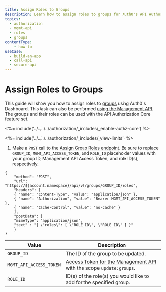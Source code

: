 ```yaml
---
title: Assign Roles to Groups
description: Learn how to assign roles to groups for Auth0's API Authorization core feature using the Auth0 Management Dashboard.
topics:
  - authorization
  - mgmt-api
  - roles
  - groups
contentType: 
    - how-to
useCase:
  - build-an-app
  - call-api
  - secure-api
---
```

# Assign Roles to Groups

This guide will show you how to assign roles to [groups](/authorization/concepts/rbac) using Auth0's Dashboard. This task can also be performed [using the Management API](/api/management/guides/groups/assign-group-roles). The groups and their roles can be used with the API Authorization Core feature set.

<%= include('../../../../authorization/_includes/_enable-authz-core') %>

<%= include('../../../../authorization/_includes/_view-limits') %>

1. Make a `POST` call to the [Assign Group Roles endpoint](/api/management/v2#!/groups/post_group_roles). Be sure to replace `GROUP_ID`, `MGMT_API_ACCESS_TOKEN`, and `ROLE_ID` placeholder values with your group ID, Management API Access Token, and role ID(s), respectively.

```har
{
	"method": "POST",
	"url": "https://${account.namespace}/api/v2/groups/GROUP_ID/roles",
	"headers": [
    { "name": "Content-Type", "value": "application/json" },
   	{ "name": "Authorization", "value": "Bearer MGMT_API_ACCESS_TOKEN" },
    { "name": "Cache-Control", "value": "no-cache" }
	],
	"postData": {
    "mimeType": "application/json",
    "text" : "{ \"roles\": [ \"ROLE_ID\", \"ROLE_ID\" ] }"
	}
}
```

| **Value** | **Description** |
| - | - |
| `GROUP_ID` | Τhe ID of the group to be updated. |
| `MGMT_API_ACCESS_TOKEN` | [Access Token for the Management API](/api/management/v2/tokens) with the scope `update:groups`. |
| `ROLE_ID` | ID(s) of the role(s) you would like to add for the specified group. |